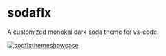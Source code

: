 # sodaflx
A customized monokai dark soda theme for vs-code.

<a href="https://ibb.co/c6jTPqn"><img src="https://i.ibb.co/rxVyg9r/sodflxthemeshowcase.png" alt="sodflxthemeshowcase" border="0"></a>
